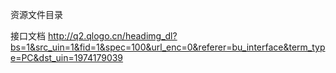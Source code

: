 ﻿资源文件目录

接口文档
http://q2.qlogo.cn/headimg_dl?bs=1&src_uin=1&fid=1&spec=100&url_enc=0&referer=bu_interface&term_type=PC&dst_uin=1974179039